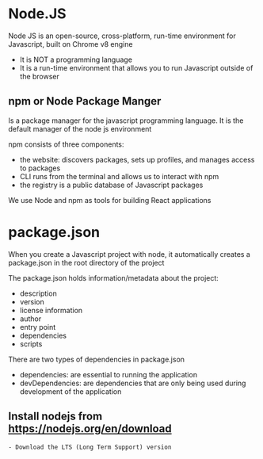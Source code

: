# Node.JS

Node JS is an open-source, cross-platform, run-time environment for Javascript, built on Chrome v8 engine

-   It is NOT a programming language
-   It is a run-time environment that allows you to run Javascript outside of the browser

## npm or Node Package Manger

Is a package manager for the javascript programming language. It is the default manager of the node js environment

npm consists of three components:

-   the website: discovers packages, sets up profiles, and manages access to packages
-   CLI runs from the terminal and allows us to interact with npm
-   the registry is a public database of Javascript packages

We use Node and npm as tools for building React applications

# package.json

When you create a Javascript project with node, it automatically creates a package.json in the root directory of the project

The package.json holds information/metadata about the project:

-   description
-   version
-   license information
-   author
-   entry point
-   dependencies
-   scripts

There are two types of dependencies in package.json

-   dependencies: are essential to running the application
-   devDependencies: are dependencies that are only being used during development of the application

## Install nodejs from https://nodejs.org/en/download
    - Download the LTS (Long Term Support) version